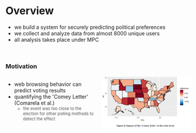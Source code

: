 # Overview

<ul>
  <li v-click="1">we build a system for securely predicting political preferences</li>
  <li v-click="2">we collect and analyze data from almost 8000 unique users</li>
  <li v-click="3">all analysis takes place under MPC</li>
</ul>

<br>

<h3 v-click="4">Motivation</h3>

<div style="display: flex; align-items: flex-start; justify-content: space-between;">
  <div style="flex: 1; max-width: 50%; padding-right: 20px;">
    <ul>
      <li v-click="5">web browsing behavior can predict voting results</li>
      <li v-click="6">quantifying the 'Comey Letter' (Comarela et al.)
        <ul>
          <li class="nested-gray" v-click="8">the event was too close to the election for other polling methods to detect the effect</li>
        </ul>
      </li>
    </ul>
  </div>
  <div style="flex: 1; text-align: right;" v-click="7">
    <img src="../../figures/comey-letter.png" alt="Motivation Figure" style="max-width: 100%; height: auto;" />
  </div>
</div>

<SlideCurrentNo class="absolute bottom-8 right-10"/>

<style scoped>
.nested-gray {
  font-size: 0.8em;
  color: #555555 !important;
}
</style>